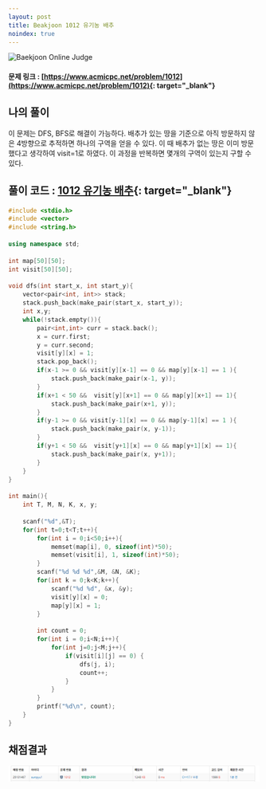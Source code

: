 ```yaml
---
layout: post
title: Beakjoon 1012 유기농 배추
noindex: true
---
```


![Baekjoon Online Judge](https://onlinejudgeimages.s3-ap-northeast-1.amazonaws.com/images/boj-og-1200.png)

#### 문제 링크 : [https://www.acmicpc.net/problem/1012](https://www.acmicpc.net/problem/1012){: target="_blank"}


## 나의 풀이
이 문제는 DFS, BFS로 해결이 가능하다.
배추가 있는 땅을 기준으로 아직 방문하지 않은 4방향으로 추적하면 하나의 구역을 얻을 수 있다.
이 때 배추가 없는 땅은 이미 방문했다고 생각하여 visit=1로 하였다.
이 과정을 반복하면 몇개의 구역이 있는지 구할 수 있다.




## 풀이 코드 : [1012 유기농 배추](https://github.com/sun-pyo/algorithm/blob/main/Beakjoon/1012%EC%9C%A0%EA%B8%B0%EB%86%8D%EB%B0%B0%EC%B6%94.cpp){: target="_blank"}

```c++
#include <stdio.h>
#include <vector>
#include <string.h>

using namespace std;

int map[50][50];
int visit[50][50];

void dfs(int start_x, int start_y){
    vector<pair<int, int>> stack;
    stack.push_back(make_pair(start_x, start_y));
    int x,y;
    while(!stack.empty()){
        pair<int,int> curr = stack.back();
        x = curr.first;
        y = curr.second;
        visit[y][x] = 1;      
        stack.pop_back();
        if(x-1 >= 0 && visit[y][x-1] == 0 && map[y][x-1] == 1 ){
            stack.push_back(make_pair(x-1, y));
        }
        if(x+1 < 50 &&  visit[y][x+1] == 0 && map[y][x+1] == 1){
            stack.push_back(make_pair(x+1, y));
        }
        if(y-1 >= 0 && visit[y-1][x] == 0 && map[y-1][x] == 1 ){
            stack.push_back(make_pair(x, y-1));
        }
        if(y+1 < 50 &&  visit[y+1][x] == 0 && map[y+1][x] == 1){
            stack.push_back(make_pair(x, y+1));
        }
    }
}

int main(){
    int T, M, N, K, x, y;
    
    scanf("%d",&T);
    for(int t=0;t<T;t++){
        for(int i = 0;i<50;i++){
            memset(map[i], 0, sizeof(int)*50);
            memset(visit[i], 1, sizeof(int)*50);
        }
        scanf("%d %d %d",&M, &N, &K);
        for(int k = 0;k<K;k++){
            scanf("%d %d", &x, &y);
            visit[y][x] = 0;
            map[y][x] = 1;
        }

        int count = 0;
        for(int i = 0;i<N;i++){
            for(int j=0;j<M;j++){
                if(visit[i][j] == 0) {
                    dfs(j, i);
                    count++;
                }
            }
        }
        printf("%d\n", count);
    }
}
```





## 채점결과

![49993](\algorithm\img\beakjoon_1012.PNG)